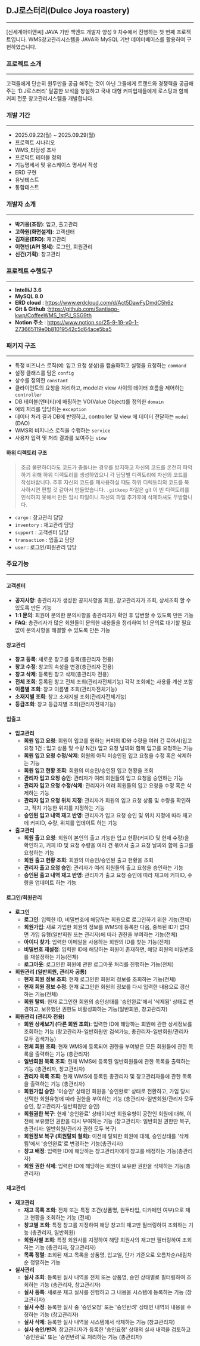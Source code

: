 
## D.J로스터리(Dulce Joya roastery)
--- -
[신세계아이앤씨] JAVA 기반 백엔드 개발자 양성 9 차수에서 진행하는 첫 번째 프로젝트입니다. WMS창고관리시스템을 JAVA와 MySQL 기반 데이터베이스를 활용하여 구현하였습니다.

### 프로젝트 소개
--- -
고객들에게 단순히 원두만을 공급 해주는 것이 아닌 그들에게 트랜드와 경쟁력을 공급해주는 ‘D.J로스터리’ 달콤한 보석을 창설하고 국내 대형 커피업체들에게 로스팅과 함께 커피 전문 창고관리시스템을 개발합니다.

### 개발 기간
--- -
- 2025.09.22(월) ~ 2025.09.29(월)
- 프로젝트 시나리오
- WMS_타당성 조사
- 프로덕트 테이블 정의
- 기능명세서 및 유스케이스 명세서 작성
- ERD 구현
- 유닛테스트
- 통합테스트

### 개발자 소개
--- -
- **박기웅(조장)**: 입고, 출고관리 
- **고하원(화면설계)**: 고객센터
- **김재윤(ERD)**: 재고관리
- **이현빈(API 명세)**: 로그인, 회원관리
- **신건(기획)**: 창고관리

### 프로젝트 수행도구
--- -
- **IntelliJ 3.6**
- **MySQL 8.0**
- **ERD cloud** : https://www.erdcloud.com/d/Act5DawFyDmdC5h6z
- **Git & Github** :https://github.com/Santiago-kwp/CoffeeWMS_1stPJ_SSG9th
- **Notion 주소** : https://www.notion.so/25-9-19-v0-1-273665119e0b81019542c5d64ace5ba5

### 패키지 구조
--- -
- 특정 비즈니스 로직(예: 입고 요청 생성)을 캡슐화하고 실행을 요청하는 `command`
- 설정 클래스를 담은 `config`
- 상수를 정의한 `constant`
- 클라이언트의 요청을 처리하고, model과 view 사이의 데이터 흐름을 제어하는 `controller`
- DB 테이블(엔티티)에 매핑하는 VO(Value Object)를 정의한 `domain`
- 예외 처리를 담당하는 `exception`
- 데이터 처리 결과 DB에 반영하고, controller 및 view 에 데이터 전달하는 `model` (DAO)
- WMS의 비지니스 로직을 수행하는 `service`
- 사용자 입력 및 처리 결과를 보여주는 `view`

#### 하위 디렉토리 구조
> 조금 불편하더라도 코드가 충돌나는 경우를 방지하고 자신의 코드를 온전히 파악하기 위해 하위 디렉토리를 생성하였으니 각 담당별 디렉토리에 자신의 코드를 작성바랍니다. 추후 자신의 코드를 재사용하실 때도 하위 디렉토리의 코드를 복사하시면 편할 것 같아서 만들었습니다.
> `.gitkeep` 파일은 git 이 빈 디렉토리를 인식하지 못해서 만든 임시 파일이니 자신의 파일 추가후에 삭제하셔도 무방합니다.
- `cargo` : 창고관리 담당
- `inventory` : 재고관리 담당
- `support` : 고객센터 담당
- `transaction` : 입출고 담당
- `user` : 로그인/회원관리 담당

### 주요기능
--- -
#### 고객센터
- **공지사항**: 총관리자가 생성한 공지사항을 회원, 창고관리자가 조회, 상세조회 할 수 있도록 만든 기능
- **1:1 문의**: 회원이 문의한 문의사항을 총관리자가 확인 후 답변할 수 있도록 만든 기능
- **FAQ**: 총관리자가 많은 회원들이 문의한 내용들을 정리하여 1:1 문의로 대기할 필요없이 문의사항을 해결할 수 있도록 만든 기능

#### 창고관리
- **창고 등록**: 새로운 창고를 등록(총관리자 전용)
- **창고 수정**: 창고의 속성을 변경(총관리자 전용)
- **창고 삭제**: 등록된 창고 삭제(총관리자 전용)
- **전체 조회**: 등록된 창고 전체 조회(관리자전체기능) 각각 조회에는 사용률 계산 포함
- **이름별 조회**: 창고 이름별 조회(관리자전체기능)
- **소재지별 조회**: 창고 소재지별 조회(관리자전체기능)
- **등급조회**: 창고 등급지별 조회(관리자전체기능)

#### 입출고
- **입고관리**
    - **회원 입고 요청**: 회원이 입고를 원하는 커피의 ID와 수량을 여러 건 묶어서(입고요청 1건 : 입고 상품 및 수량 N건) 입고 요청 날짜와 함께 입고를 요청하는 기능
    - **회원 입고 요청 수정/삭제**: 회원의 아직 미승인된 입고 요청을 수정 혹은 삭제하는 기능
    - **회원 입고 현황 조회**: 회원의 미승인/승인된 입고 현황을 조회
    - **관리자 입고 요청 승인**: 관리자가 여러 회원들의 입고 요청을 승인하는 기능
    - **관리자 입고 요청 수정/삭제**: 관리자가 여러 회원들의 입고 요청을 수정 혹은 삭제하는 기능
    - **관리자 입고 요청 위치 지정**: 관리자가 회원의 입고 요청 상품 및 수량을 확인하고, 적치 가능한 위치를 지정하는 기능
    - **승인된 입고 내역 재고 반영**: 관리자가 입고 요청 승인 및 위치 지정에 따라 재고에 커피ID, 수량, 위치를 업데이트 하는 기능
- **출고관리**
    - **회원 출고 요청**: 회원이 본인의 출고 가능한 입고 현황(커피ID 및 현재 수량)을 확인하고, 커피 ID 및 요청 수량을 여러 건 묶어서 출고 요청 날짜와 함께 출고를 요청하는 기능
    - **회원 출고 현황 조회**: 회원의 미승인/승인된 출고 현황을 조회
    - **관리자 출고 요청 승인**: 관리자가 여러 회원들의 출고 요청을 승인하는 기능
    - **승인된 출고 내역 재고 반영**: 관리자가 출고 요청 승인에 따라 재고에 커피ID, 수량을 업데이트 하는 기능

#### 로그인/회원관리
- **로그인**
    - **로그인**: 입력한 ID, 비밀번호에 해당하는 회원으로 로그인하기 위한 기능(전체)
    - **회원가입**: 새로 가입한 회원의 정보를 WMS에 등록한 다음, 중복된 ID가 없다면 가입 유형(일반회원 또는 관리자)에 따라 권한을 부여하는 기능(전체)
    - **아이디 찾기**: 입력한 이메일을 사용하는 회원의 ID를 찾는 기능(전체)
    - **비밀번호 재설정**: 입력한 ID에 해당하는 회원이 존재하면, 해당 회원의 비밀번호를 재설정하는 기능(전체)
    - **로그아웃**: 로그인한 회원에 관한 로그아웃 처리를 진행하는 기능(전체)
- **회원관리 (일반회원, 관리자 공통)**
    - **현재 회원 정보 조회**: 현재 로그인한 회원의 정보를 조회하는 기능(전체)
    - **현재 회원 정보 수정**: 현재 로그인한 회원의 정보를 다시 입력한 내용으로 갱신하는 기능(전체)
    - **회원 탈퇴**: 현재 로그인한 회원의 승인상태를 '승인완료'에서 '삭제됨' 상태로 변경하고, 보유했던 권한도 비활성화하는 기능(일반회원, 창고관리자)
- **회원관리 (관리자 전용)**
    - **회원 상세보기 (다른 회원 조회)**: 입력한 ID에 해당하는 회원에 관한 상세정보를 조회하는 기능 (창고관리자-일반회원만 검색가능, 총관리자-일반회원/관리자 모두 검색가능)
    - **전체 회원 조회**: 현재 WMS에 등록되어 권한을 부여받은 모든 회원들에 관한 목록을 출력하는 기능 (총관리자)
    - **일반회원 목록 조회**: 현재 WMS에 등록된 일반회원들에 관한 목록을 출력하는 기능 (총관리자, 창고관리자)
    - **관리자 목록 조회**: 현재 WMS에 등록된 총관리자 및 창고관리자들에 관한 목록을 출력하는 기능 (총관리자)
    - **회원가입 승인**: '미승인' 상태인 회원을 '승인완료' 상태로 전환하고, 가입 당시 선택한 회원유형에 따라 권한을 부여하는 기능 (총관리자-일반회원/관리자 모두 승인, 창고관리자-일반회원만 승인)
    - **회원권한 복구**: 현재 '승인완료' 상태이지만 회원유형이 공란인 회원에 대해, 이전에 보유했던 권한을 다시 부여하는 기능 (창고관리자: 일반회원 권한만 복구, 총관리자: 일반회원/관리자 권한 모두 복구)
    - **회원정보 복구 (회원탈퇴 철회)**: 이전에 탈퇴한 회원에 대해, 승인상태를 '삭제됨'에서 '승인완료'로 변경하는 기능(총관리자)
    - **창고 배정**: 입력한 ID에 해당하는 창고관리자에게 창고를 배정하는 기능(총관리자)
    - **회원 권한 삭제**: 입력한 ID에 해당하는 회원이 보유한 권한을 삭제하는 기능(총관리자)

#### 재고관리
- **재고관리**
    - **재고 목록 조회**: 전체 또는 특정 조건(상품명, 원두타입, 디카페인 여부)으로 재고 현황을 조회하는 기능 (전체)
    - **창고별 조회**: 특정 창고를 지정하여 해당 창고의 재고만 필터링하여 조회하는 기능 (총관리자, 일반회원)
    - **회원사별 조회**: 특정 회원사를 지정하여 해당 회원사의 재고만 필터링하여 조회하는 기능 (총관리자, 창고관리자)
    - **목록 정렬**: 조회된 재고 목록을 상품명, 입고일, 단가 기준으로 오름차순/내림차순 정렬하는 기능
- **실사관리**
    - **실사 조회**: 등록된 실사 내역을 전체 또는 상품명, 승인 상태별로 필터링하여 조회하는 기능 (총관리자, 창고관리자)
    - **실사 등록**: 새로운 재고 실사를 진행하고 그 내용을 시스템에 등록하는 기능 (창고관리자)
    - **실사 수정**: 등록한 실사 중 '승인요청' 또는 '승인반려' 상태인 내역의 내용을 수정하는 기능 (창고관리자)
    - **실사 삭제**: 등록한 실사 내역을 시스템에서 삭제하는 기능 (창고관리자)
    - **실사 승인/반려**: 창고관리자가 등록한 '승인요청' 상태의 실사 내역을 검토하고 '승인완료' 또는 '승인반려'로 처리하는 기능 (총관리자)